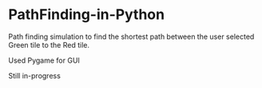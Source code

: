 # PathFinding-in-Python

Path finding simulation to find the shortest path between the user selected Green tile to the Red tile.

Used Pygame for GUI

Still in-progress
